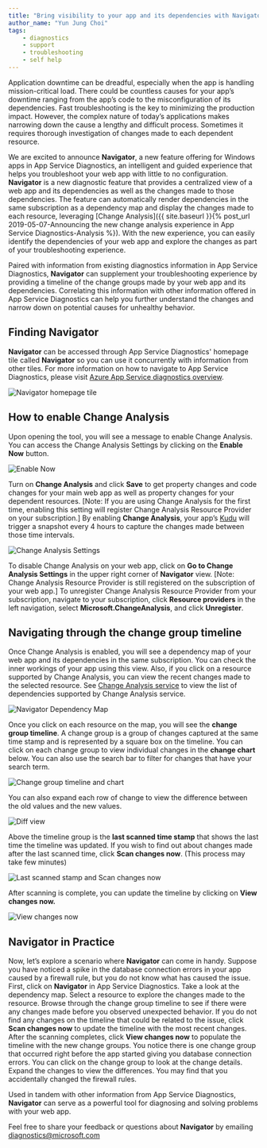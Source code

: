 ```yaml
---
title: "Bring visibility to your app and its dependencies with Navigator"
author_name: "Yun Jung Choi"
tags: 
    - diagnostics
    - support
    - troubleshooting
    - self help
---
```


Application downtime can be dreadful, especially when the app is handling mission-critical load. There could be countless causes for your app’s downtime ranging from the app’s code to the misconfiguration of its dependencies. Fast troubleshooting is the key to minimizing the production impact. However, the complex nature of today’s applications makes narrowing down the cause a lengthy and difficult process. Sometimes it requires thorough investigation of changes made to each dependent resource.

We are excited to announce **Navigator**, a new feature offering for Windows apps in App Service Diagnostics, an intelligent and guided experience that helps you troubleshoot your web app with little to no configuration. **Navigator** is a new diagnostic feature that provides a centralized view of a web app and its dependencies as well as the changes made to those dependencies. The feature can automatically render dependencies in the same subscription as a dependency map and display the changes made to each resource, leveraging [Change Analysis]({{ site.baseurl }}{% post_url 2019-05-07-Announcing the new change analysis experience in App Service Diagnostics-Analysis %}). With the new experience, you can easily identify the dependencies of your web app and explore the changes as part of your troubleshooting experience.

Paired with information from existing diagnostics information in App Service Diagnostics, **Navigator** can supplement your troubleshooting experience by providing a timeline of the change groups made by your web app and its dependencies. Correlating this information with other information offered in App Service Diagnostics can help you further understand the changes and narrow down on potential causes for unhealthy behavior.

## Finding Navigator

**Navigator** can be accessed through App Service Diagnostics' homepage tile called **Navigator** so you can use it concurrently with information from other tiles. For more information on how to navigate to App Service Diagnostics, please visit [Azure App Service diagnostics overview](https://docs.microsoft.com/en-us/azure/app-service/overview-diagnostics).

![Navigator homepage tile]({{site.baseurl}}/media/2019/08/navigator-homepage-tile.png)

## How to enable Change Analysis

Upon opening the tool, you will see a message to enable Change Analysis. You can access the Change Analysis Settings by clicking on the **Enable Now** button.

![Enable Now]({{site.baseurl}}/media/2019/08/enable-now-banner.png)

Turn on **Change Analysis** and click **Save** to get property changes and code changes for your main web app as well as property changes for your dependent resources. [Note: If you are using Change Analysis for the first time, enabling this setting will register Change Analysis Resource Provider on your subscription.] By enabling **Change Analysis**, your app’s [Kudu](https://github.com/projectkudu/kudu/wiki) will trigger a snapshot every 4 hours to capture the changes made between those time intervals.

![Change Analysis Settings]({{site.baseurl}}/media/2019/08/change-analysis-settings.png)

To disable Change Analysis on your web app, click on **Go to Change Analysis Settings** in the upper right corner of **Navigator** view. [Note: Change Analysis Resource Provider is still registered on the subscription of your web app.] To unregister Change Analysis Resource Provider from your subscription, navigate to your subscription, click **Resource providers** in the left navigation, select **Microsoft.ChangeAnalysis**, and click **Unregister**.

## Navigating through the change group timeline

Once Change Analysis is enabled, you will see a dependency map of your web app and its dependencies in the same subscription. You can check the inner workings of your app using this view. Also, if you click on a resource supported by Change Analysis, you can view the recent changes made to the selected resource. See [Change Analysis service](https://azure.microsoft.com/updates/application-change-analysis-for-azure-monitor-is-now-in-public-preview/) to view the list of dependencies supported by Change Analysis service.

![Navigator Dependency Map]({{site.baseurl}}/media/2019/08/navigator-dependency-map.png)

Once you click on each resource on the map, you will see the **change group timeline**. A change group is a group of changes captured at the same time stamp and is represented by a square box on the timeline. You can click on each change group to view individual changes in the **change chart** below. You can also use the search bar to filter for changes that have your search term.

![Change group timeline and chart]({{site.baseurl}}/media/2019/08/change-analysis-view.png)

You can also expand each row of change to view the difference between the old values and the new values.

![Diff view]({{site.baseurl}}/media/2019/08/firewall-rule-diff-view.png)

Above the timeline group is the **last scanned time stamp** that shows the last time the timeline was updated. If you wish to find out about changes made after the last scanned time, click **Scan changes now**. (This process may take few minutes)

![Last scanned stamp and Scan changes now]({{site.baseurl}}/media/2019/08/last-scanned-timestamp.png)

After scanning is complete, you can update the timeline by clicking on **View changes now.**

![View changes now]({{site.baseurl}}/media/2019/08/view-changes-now.png)

## Navigator in Practice

Now, let’s explore a scenario where **Navigator** can come in handy. Suppose you have noticed a spike in the database connection errors in your app caused by a firewall rule, but you do not know what has caused the issue. First, click on **Navigator** in App Service Diagnostics. Take a look at the dependency map. Select a resource to explore the changes made to the resource. Browse through the change group timeline to see if there were any changes made before you observed unexpected behavior. If you do not find any changes on the timeline that could be related to the issue, click **Scan changes now** to update the timeline with the most recent changes. After the scanning completes, click **View changes now** to populate the timeline with the new change groups. You notice there is one change group that occurred right before the app started giving you database connection errors. You can click on the change group to look at the change details. Expand the changes to view the differences. You may find that you accidentally changed the firewall rules.  

Used in tandem with other information from App Service Diagnostics, **Navigator** can serve as a powerful tool for diagnosing and solving problems with your web app.

Feel free to share your feedback or questions about **Navigator** by emailing [diagnostics@microsoft.com](mailto:diagnostics@microsoft.com)
